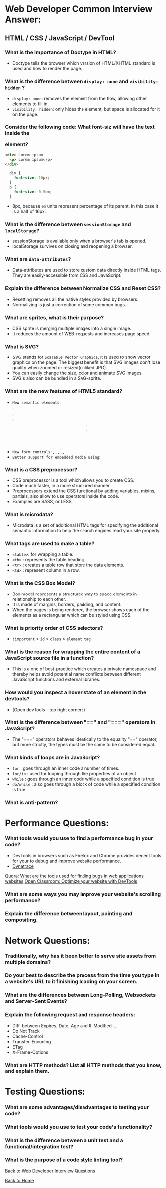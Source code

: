 # Web Developer Common Interview Answer:

## HTML / CSS / JavaScript / DevTool

### What is the importance of Doctype in HTML?
- Doctype tells the browser which version of HTML/XHTML standard is used and how to render the page.

### What is the difference between `display: none` and `visibility: hidden` ?
- `display: none`: removes the element from the flow, allowing other elements to fill in.
- `visibility: hidden`: only hides the element, but space is allocated for it on the page.

### Consider the following code: What font-siz will have the text inside the <p> element?
```html
<div> Lorem ipsum
  <p> Lorem ipsum</p>
</div>
```
```css
  div {
    font-size: 16px;
  }
  p {
    font-size: 0.5em;
  }
```
- 8px, because `em` units represent percentage of its parent. In this case it is a half of 16px.

### What is the difference between `sessionStorage` and `localStorage`?
- sessionStorage is available only when a browser's tab is opened.
- localStorage survives on closing and reopening a browser.

### What are `data-attributes`?
- Data-attributes are used to store custom data directly inside HTML tags. They are easily-accessible from CSS and JavaScript.

### Explain the difference between Normalize CSS and Reset CSS?
- Resetting removes all the native styles provided by browsers.
- Normalizing is just a correction of some common bugs. 

### What are sprites, what is their purpose?
- CSS sprite is merging multiple images into a single image.
- It reduces the amount of WEB-requests and increases page speed.

### What is SVG? 
- SVG stands for `Scalable Vector Graphics`, it is used to show vector graphics on the page. The biggest benefit is that SVG images don't lose quality when zoomed or resized(unliked JPG). 
- You can easily change the size, color and animate SVG images. 
- SVG's also can be bundled in a SVG-sprite.

### What are the new features of HTML5 standard?
- `New semantic elements`: <nav>, <article>, <section>, <header>, <footer>, <aside> 
- `New form controls`: <calendar>, <date>, <time>, <email>, <url>, <search>
- `Better support for embedded media using`: <audio>, <video>, <canvas>

### What is a CSS preprocessor?
- CSS preprocessor is a tool which allows you to create CSS.
- Code much faster, in a more structured manner.
- Preprocessors extend the CSS functional by adding variables, mixins, partials, also allow to use operators inside the code.
- Examples are SASS, or LESS

### What is microdata?
- Microdata is a set of additional HTML tags for specifying the additional semantic information to help the search engines read your site properly.

### What tags are used to make a table?
- `<table>`: for wrapping a table.
- `<th>`   : represents the table heading
- `<tr>`   : creates a table row that store the data elements.
- `<td>`   : represent column in a row.

### What is the CSS Box Model?
- Box model represents a structured way to space elements in relationship to each other.
- It is made of margins, borders, padding, and content.
- When the pages is being rendered, the browser shows each of the elements as a rectangular which can be styled using CSS.

### What is priority order of CSS selectors?
- `!important` > `id` > `class` > `element tag`

### What is the reason for wrapping the entire content of a JavaScript source file in a function?
- This is a one of best-practice which creates a private namespace and thereby helps avoid potential name conflicts between different JavaScript functions and external libraries.

### How would you inspect a hover state of an element in the devtools?
- (Open devTools - top right corners)

### What is the difference between "==" and "===" operators in JavaScript?
- The "===" operators behaves identically to the equality "==" operator, but more strictly, the types must be the same to be considered equal. 

### What kinds of loops are in JavaScript?
- `for`      : goes through an inner code a number of times.
- `for/in`   : used for looping through the properties of an object 
- `while`    : goes through an inner code while a specified condition is true
- `do/while` : also goes through a block of code while a specified condition is true
   
### What is anti-pattern?

# Performance Questions:

### What tools would you use to find a performance bug in your code?
- DevTools in browsers such as Firefox and Chrome provides decent tools for your to debug and improve website performance.
- [Dynatrace](https://www.dynatrace.com/)

[Quora: What are the tools used for finding bugs in web applications websites](https://www.quora.com/What-are-the-tools-used-for-finding-bugs-in-web-applications-websites)
[Open Classroom: Optimize your website with DevTools](https://openclassrooms.com/courses/optimize-your-website-with-devtools)

### What are some ways you may improve your website's scrolling performance?

### Explain the difference between layout, painting and compositing.

# Network Questions:

### Traditionally, why has it been better to serve site assets from multiple domains?
### Do your best to describe the process from the time you type in a website's URL to it finishing loading on your screen.
### What are the differences between Long-Polling, Websockets and Server-Sent Events?
### Explain the following request and response headers:
  * Diff. between Expires, Date, Age and If-Modified-...
  * Do Not Track
  * Cache-Control
  * Transfer-Encoding
  * ETag
  * X-Frame-Options
### What are HTTP methods? List all HTTP methods that you know, and explain them.

# Testing Questions:

### What are some advantages/disadvantages to testing your code?
### What tools would you use to test your code's functionality?
### What is the difference between a unit test and a functional/integration test?
### What is the purpose of a code style linting tool?

[Back to Web Developer Interview Questions](/interviewQuestions/web-developer-interview-questions.md)

[Back to Home](/README.md)

